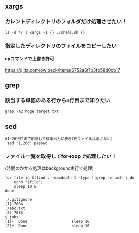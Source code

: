 ## xargs

### カレントディレクトリのフォルダだけ処理させたい！

```
ls -d */ | xargs -I {} ./shell.sh {}

```

### 指定したディレクトリのファイルをコピーしたい


#### cpコマンドで上書き許可
https://qiita.com/owlbeck/items/6752a6f1b3fb58d0cb17


## grep 

### 該当する単語のある行からn行目まで知りたい
```
grep -A2 hoge target.txt
```


## sed

```
#1~26行目まで削除して標準出力に表示(元ファイルは消さない)
 sed '1,26d' passwd
```


### ファイル一覧を取得してfor-loopで処理したい！

(時間のかかる処理はbackground実行で処理)

```
for file in $(find . -maxdepth 1 -type f|grep -v .md) ; do  
    echo "$file";
    sleep 10 & 
done

./.gitignore
[1] 7084
./abc.txt
[2] 7085
$ jobs
[1]-  Done                    sleep 10
[2]+  Done                    sleep 10

```
